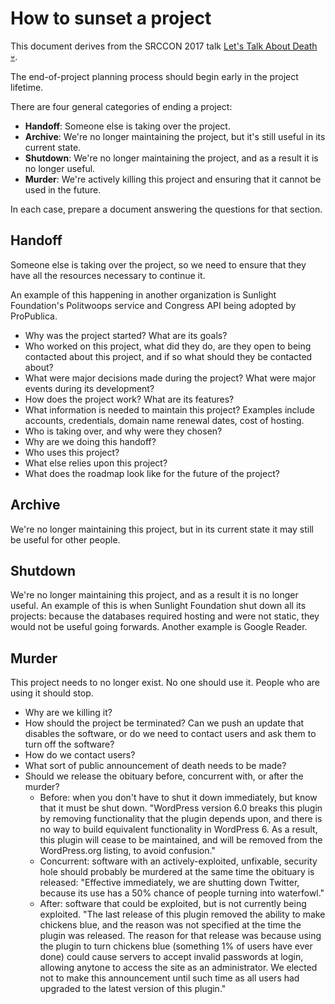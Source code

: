 # How to sunset a project

This document derives from the SRCCON 2017 talk [Let's Talk About Death 💀](https://etherpad.opennews.org/p/SRCCON2017-death-of-a-project).

The end-of-project planning process should begin early in the project lifetime.

There are four general categories of ending a project:

- **Handoff**: Someone else is taking over the project.
- **Archive**: We're no longer maintaining the project, but it's still useful in its current state.
- **Shutdown**: We're no longer maintaining the project, and as a result it is no longer useful.
- **Murder**: We're actively killing this project and ensuring that it cannot be used in the future.

In each case, prepare a document answering the questions for that section.

## Handoff

Someone else is taking over the project, so we need to ensure that they have all the resources necessary to continue it.

An example of this happening in another organization is Sunlight Foundation's Politwoops service and Congress API being adopted by ProPublica.

- Why was the project started? What are its goals?
- Who worked on this project, what did they do, are they open to being contacted about this project, and if so what should they be contacted about?
- What were major decisions made during the project? What were major events during its development?
- How does the project work? What are its features?
- What information is needed to maintain this project? Examples include accounts, credentials, domain name renewal dates, cost of hosting.
- Who is taking over, and why were they chosen?
- Why are we doing this handoff?
- Who uses this project?
- What else relies upon this project?
- What does the roadmap look like for the future of the project?

## Archive

We're no longer maintaining this project, but in its current state it may still be useful for other people.

## Shutdown

We're no longer maintaining this project, and as a result it is no longer useful. An example of this is when Sunlight Foundation shut down all its projects: because the databases required hosting and were not static, they would not be useful going forwards. Another example is Google Reader.

## Murder

This project needs to no longer exist. No one should use it. People who are using it should stop. 

- Why are we killing it?
- How should the project be terminated? Can we push an update that disables the software, or do we need to contact users and ask them to turn off the software?
- How do we contact users?
- What sort of public announcement of death needs to be made?
- Should we release the obituary before, concurrent with, or after the murder?
	- Before: when you don't have to shut it down immediately, but know that it must be shut down. "WordPress version 6.0 breaks this plugin by removing functionality that the plugin depends upon, and there is no way to build equivalent functionality in WordPress 6. As a result, this plugin will cease to be maintained, and will be removed from the WordPress.org listing, to avoid confusion."
	- Concurrent: software with an actively-exploited, unfixable, security hole should probably be murdered at the same time the obituary is released: "Effective immediately, we are shutting down Twitter, because its use has a 50% chance of people turning into waterfowl."
	- After: software that could be exploited, but is not currently being exploited. "The last release of this plugin removed the ability to make chickens blue, and the reason was not specified at the time the plugin was released. The reason for that release was because using the plugin to turn chickens blue (something 1% of users have ever done) could cause servers to accept invalid passwords at login, allowing anytone to access the site as an administrator. We elected not to make this announcement until such time as all users had upgraded to the latest version of this plugin."
